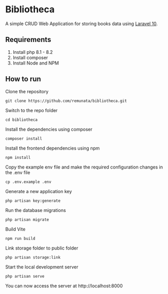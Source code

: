 # Bibliotheca

A simple CRUD Web Application for storing books data using [Laravel 10](https://laravel.com/docs/10.x).

## Requirements

1. Install php 8.1 - 8.2
2. Install composer
3. Install Node and NPM

## How to run

Clone the repository

    git clone https://github.com/remunata/bibliotheca.git

Switch to the repo folder

    cd bibliotheca

Install the dependencies using composer

    composer install

Install the frontend dependencies using npm

    npm install

Copy the example env file and make the required configuration changes in the .env file

    cp .env.example .env

Generate a new application key

    php artisan key:generate

Run the database migrations

    php artisan migrate

Build Vite

    npm run build

Link storage folder to public folder

    php artisan storage:link

Start the local development server

    php artisan serve

You can now access the server at http://localhost:8000

